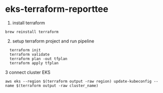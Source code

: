 # eks-terraform-reporttee

1.  install terraform

  ```
  brew reinstall terraform
  ```

2. setup terraform project and run pipeline
  
  ```
    terraform init
    terraform validate
    terraform plan -out tfplan
    terraform apply tfplan 
  ```

  3 connect cluster EKS 

  ```
  aws eks --region $(terraform output -raw region) update-kubeconfig --name $(terraform output -raw cluster_name)
  ```
